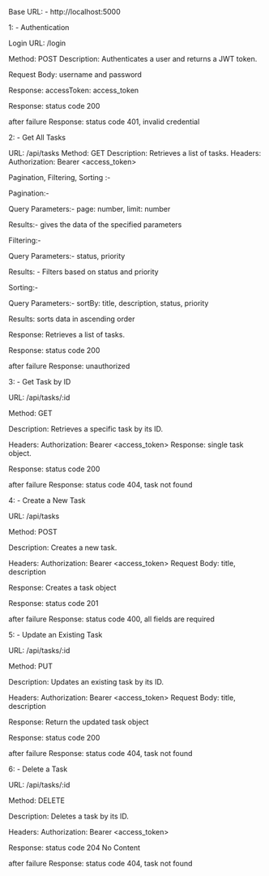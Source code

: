 Base URL: -   http://localhost:5000

1: -  Authentication

Login URL: /login

Method: POST
Description: Authenticates a user and returns a JWT token.

Request Body: username  and password

Response:  accessToken: access_token

Response: status code 200 

after failure
Response: status code 401, invalid credential



2: -  Get All Tasks

URL: /api/tasks
Method: GET
Description: Retrieves a list of tasks.
Headers: Authorization: Bearer <access_token>



Pagination, Filtering, Sorting :- 

Pagination:- 

Query Parameters:- page: number,    limit: number

Results:- gives the data of the specified parameters 




Filtering:- 

Query Parameters:- status,    priority

Results: - Filters based on status and priority




Sorting:-

Query Parameters:-   sortBy: title, description, status, priority

Results: sorts data in ascending order



Response: Retrieves a list of tasks.

Response: status code 200

after failure
Response: unauthorized


3: - Get Task by ID

URL: /api/tasks/:id

Method: GET

Description: Retrieves a specific task by its ID.

Headers:
Authorization: Bearer <access_token>
Response: single task object.

Response: status code 200

after failure
Response: status code 404, task not found



4: - Create a New Task

URL: /api/tasks

Method: POST

Description: Creates a new task.

Headers:
Authorization: Bearer <access_token>
Request Body: title, description

Response: Creates a task object

Response: status code 201 

after failure
Response: status code 400, all fields are required



5: - Update an Existing Task

URL: /api/tasks/:id

Method: PUT

Description: Updates an existing task by its ID.

Headers:
Authorization: Bearer <access_token>
Request Body: title, description

Response: Return the updated task object

Response: status code 200

after failure
Response: status code 404, task not found



6: - Delete a Task

URL: /api/tasks/:id

Method: DELETE

Description: Deletes a task by its ID.

Headers:
Authorization: Bearer <access_token>

Response: status code 204 No Content

after failure
Response: status code 404, task not found


